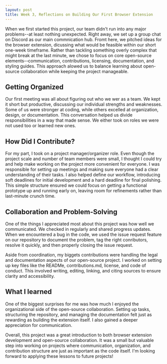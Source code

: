 ```yaml
---
layout: post
title: Week 3, Reflections on Building Our First Browser Extension
---
```


When we first started this project, our team didn't run into any major problems--at least nothing unexpected. Right away, we set up a group chat on Discord as our main commnication hub. Fromt here, we pitched ideas for the browser extension, dicussing what would be feasible within our short one-week timeframe. Rather than tackling something overly complex that might break at the last minute, we chose to focus on core open-source elements--communication, contributions, licensing, documentation, and styling guides. This approach alowed us to balance learning about open-source collaboration while keeping the project manageable.

<!--more-->

## Getting Organized

Our first meeting was all about figuring out who we wer as a team. We kept it short but productive, discussing our individual strengths and weaknesses. Some of us were stronger at coding, while others excelled at organization, design, or documentation. This conversation helped us divide responsibilities in a way that made sense. We either took on roles we were not used too or learned new ones.

## How Did I Contribute?

For my part, I took on a project manager/organizer role. Even though the project scale and number of team members were small, I thought I could try and help make working on the project more convenient for everyone. I was responsible for setting up meetings and making sure everyone had a clear understanding of their tasks. I also helped define our workflow, introducing soft deadlines for initial development and a hard deadline for final polishing. This simple structure ensured we could focus on getting a functional prototype up and running early on, leaving room for refinements rather than last-minute crunch time. 

## Collaboration and Problem-Solving

One of the things I appreciated most about this project was how well we communicated. We checked in regularly and shared progress updates. When we encountered a bug in the code, we used the issue request feature on our repository to document the problem, tag the right conributors, resolve it quickly, and then properly closing the issue request. 

Aside from coordination, my biggets contributions were handling the legal and documentation aspects of our open-source project. I worked on setting up key files like the READMe, contributions.md, license, and code of conduct. This involved writing, editing, linking, and citing sources to ensure clarity and accessibility.


## What I learned

One of the biggest surprises for me was how much I enjoyed the organizational side of the open-source collaboration. Setting up tasks, structuring the repository, and managing the documentation felt just as rewarding as building the extension itself. I also gained a deeper appreciation for communication.

Overall, this project was a great introduction to both browser extension development and open-source collaboration. It was a small but valuable step into working on projects where communication, organization, and contribution structure are just as important as the code itself. I'm looking forward to applying these lessons to future projects!
